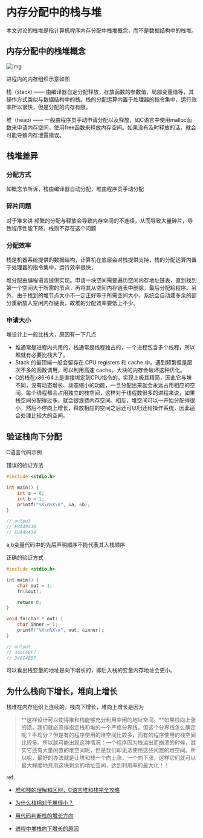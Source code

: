 # 内存分配中的栈与堆

本文讨论的栈堆是指计算机程序内存分配中栈堆概念，而不是数据结构中的栈堆。

## 内存分配中的栈堆概念

![img](https://pic002.cnblogs.com/images/2012/78090/2012032700061112.gif)



进程内的内存组织示意如图



栈（stack) —— 由编译器自定分配释放，存放函数的参数值，局部变量值等，其操作方式类似与数据结构中的栈。栈的分配运算内置于处理器的指令集中，运行效率所以很快，但是分配的内存有限。

堆（heap) —— 一般由程序员手动申请分配以及释放，如C语言中使用malloc函数来申请内存空间，使用free函数来释放内存空间。如果没有及时释放的话，就会可能导致内存泄露错误。



## 栈堆差异

### 分配方式

如概念节所诉，栈由编译器自动分配，堆由程序员手动分配



### 碎片问题

对于堆来讲 频繁的分配与释放会导致内存空间的不连续，从而导致大量碎片，导致程序性能下降。栈则不存在这个问题



### 分配效率

栈是机器系统提供的数据结构，计算机在底层会对栈提供支持，栈的分配运算内置于处理器的指令集中，运行效率很快，



堆分配由编程语言提供实现。申请一块空间需要遍历空闲内存地址链表，直到找到第一个空间大于所需的节点，再将其从空间内存链表中删除，最后分配給程序。另外，由于找到的堆节点大小不一定正好等于所需空间大小，系统会自动建多余的部分重新放入空闲内存链表，故堆的分配效率要低上不少。



### 申请大小

堆设计上一般比栈大，原因有一下几点

- 堆通常是进程内共用的，栈通常是线程独占的，一个进程包含多个线程，所以堆就有必要比栈大了。
- Stack 的最顶端一般会留存在 CPU registers 和 cache 中。遇到频繁但是层次不多的函数调用，可以利用高速 cache。大块的内存会破坏这种优化。
- C的栈在x86-64上是直接绑定到CPU指令的，实现上极其精简，因此它与堆不同，没有动态增长、动态缩小的功能，一旦分配出来就会永远占用相应的空间。每个线程都会占用独立的栈空间，这样对于线程数很多的进程来说，如果栈空间分配得过多，就会很浪费内存空间。相反，堆空间可以一开始分配得很小，然后不停向上增长，释放相应的空间之后还可以归还给操作系统，因此适合处理比较大的空间。





## 验证栈向下分配

C语言代码示例



错误的验证方法

```c
#include <stdio.h>

int main() {
    int a = 0;
    int b = 1;
    printf("%X\n%X\n", &a, &b);
}

// output
// E8A49410
// E8A49414
```

a,b变量代码中的先后声明顺序不能代表其入栈顺序



正确的验证方式

```c
#include <stdio.h>

int main() {
    char out = 1;
    fn(&out);

    return 0;
}

void fn(char * out) {
    char inner = 1;
    printf("%X\n%X\n", out, &inner);
}

// output
// 346C4BF7
// 346C4BD7
```



可以看出栈变量的地址是向下增长的，即后入栈的变量内存地址会更小。



## 为什么栈向下增长，堆向上增长

栈堆在内存组织上连续的，栈向下增长，堆向上增长是因为

> **这样设计可以使得堆和栈能够充分利用空闲的地址空间。**如果栈向上涨的话，我们就必须得指定栈和堆的一个严格分界线，但这个分界线怎么确定呢？平均分？但是有的程序使用的堆空间比较多，而有的程序使用的栈空间比较多。所以就可能出现这种情况：一个程序因为栈溢出而崩溃的时候，其实它还有大量闲置的堆空间呢，但是我们却无法使用这些闲置的堆空间。所以呢，最好的办法就是让堆和栈一个向上涨，一个向下涨，这样它们就可以最大程度地共用这块剩余的地址空间，达到利用率的最大化！！

ref

- [堆和栈的理解和区别，C语言堆和栈完全攻略](http://c.biancheng.net/c/stack/)

- [为什么栈相对于堆很小？](https://www.zhihu.com/question/59238963)

- [用代码判断栈的增长方向](https://gaomf.cn/2017/09/28/Detect_Stack_Direction/)
- [进程中堆栈向下增长的原因](https://www.cnblogs.com/virusolf/p/4892334.html)

